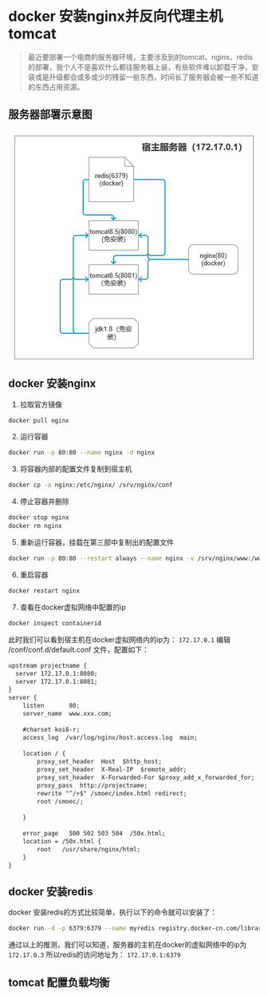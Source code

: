 # docker 安装nginx并反向代理主机tomcat

> 最近要部署一个电商的服务器环境，主要涉及到的tomcat、nginx、redis的部署，我个人不是喜欢什么都往服务器上装，有些软件难以卸载干净，安装或是升级都会或多或少的残留一些东西，时间长了服务器会被一些不知道的东西占用资源。

## 服务器部署示意图

![](/img/docker/docker.png)

## docker 安装nginx

1. 拉取官方镜像

````bash
docker pull nginx
````

2. 运行容器

````bash
docker run -p 80:80 --name nginx -d nginx
````

3. 将容器内部的配置文件复制到宿主机

````bash
docker cp -a nginx:/etc/nginx/ /srv/nginx/conf
````

4. 停止容器并删除

````bash
docker stop nginx
docker rm nginx
````

5. 重新运行容器，挂载在第三部中复制出的配置文件

````bash
docker run -p 80:80 --restart always --name nginx -v /srv/nginx/www:/www -v /srv/nginx/conf/:/etc/nginx/ -v /srv/nginx/logs:/var/log/nginx -v /srv/nginx/wwwlogs:/wwwlogs -d nginx
````

6. 重启容器

````bash
docker restart nginx
````

7. 查看在docker虚拟网络中配置的ip

````bash
docker inspect containerid
````

此时我们可以看到宿主机在docker虚拟网络内的ip为： ````172.17.0.1````
编辑 /conf/conf.d/default.conf 文件，配置如下：

````
upstream projectname {
  server 172.17.0.1:8080;
  server 172.17.0.1:8081;
}
server {
    listen       80;
    server_name  www.xxx.com;

    #charset koi8-r;
    access_log  /var/log/nginx/host.access.log  main;

    location / {
        proxy_set_header  Host  $http_host;
        proxy_set_header  X-Real-IP  $remote_addr;
        proxy_set_header  X-Forwarded-For $proxy_add_x_forwarded_for;
        proxy_pass  http://projectname;
        rewrite "^/+$" /smoec/index.html redirect;
        root /smoec/;

    }

    error_page   500 502 503 504  /50x.html;
    location = /50x.html {
        root   /usr/share/nginx/html;
    }
}
````

## docker 安装redis

docker 安装redis的方式比较简单，执行以下的命令就可以安装了：

````bash
docker run -d -p 6379:6379 --name myredis registry.docker-cn.com/library/redis
````

通过以上的推测，我们可以知道，服务器的主机在docker的虚拟网络中的ip为 ````172.17.0.3```` 所以redis的访问地址为： ````172.17.0.1:6379```` 


## tomcat 配置负载均衡





